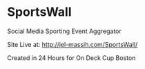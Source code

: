 SportsWall
==========

Social Media Sporting Event Aggregator

Site Live at: http://jel-massih.com/SportsWall/

Created in 24 Hours for On Deck Cup Boston
